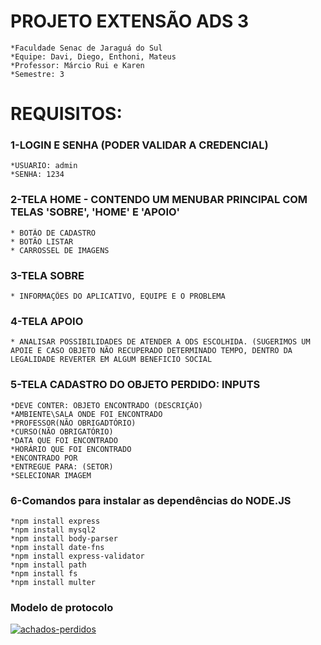 # PROJETO EXTENSÃO ADS 3

	*Faculdade Senac de Jaraguá do Sul
 	*Equipe: Davi, Diego, Enthoni, Mateus
  	*Professor: Márcio Rui e Karen
   	*Semestre: 3

# REQUISITOS:

### 1-LOGIN E SENHA (PODER VALIDAR A CREDENCIAL) 
	*USUARIO: admin
 	*SENHA: 1234
### 2-TELA HOME - CONTENDO UM MENUBAR PRINCIPAL COM TELAS 'SOBRE', 'HOME' E 'APOIO'
	* BOTÃO DE CADASTRO
	* BOTÃO LISTAR
 	* CARROSSEL DE IMAGENS
### 3-TELA SOBRE
	* INFORMAÇÕES DO APLICATIVO, EQUIPE E O PROBLEMA
### 4-TELA APOIO
	* ANALISAR POSSIBILIDADES DE ATENDER A ODS ESCOLHIDA. (SUGERIMOS UM APOIE E CASO OBJETO NÃO RECUPERADO DETERMINADO TEMPO, DENTRO DA LEGALIDADE REVERTER EM ALGUM BENEFICIO SOCIAL

### 5-TELA CADASTRO DO OBJETO PERDIDO: INPUTS
	*DEVE CONTER: OBJETO ENCONTRADO (DESCRIÇÃO)
	*AMBIENTE\SALA ONDE FOI ENCONTRADO
	*PROFESSOR(NÃO OBRIGADTÓRIO)
	*CURSO(NÃO OBRIGATÓRIO)
	*DATA QUE FOI ENCONTRADO
	*HORÁRIO QUE FOI ENCONTRADO
	*ENCONTRADO POR
	*ENTREGUE PARA: (SETOR)
 	*SELECIONAR IMAGEM

 ### 6-Comandos para instalar as dependências do NODE.JS
	*npm install express
	*npm install mysql2
	*npm install body-parser 
	*npm install date-fns
	*npm install express-validator
	*npm install path
	*npm install fs
	*npm install multer

 ### Modelo de protocolo
<a href="https://ibb.co/DMnm4WW"><img src="https://i.ibb.co/hdvrs99/achados-perdidos.jpg" alt="achados-perdidos" border="0" /></a>
